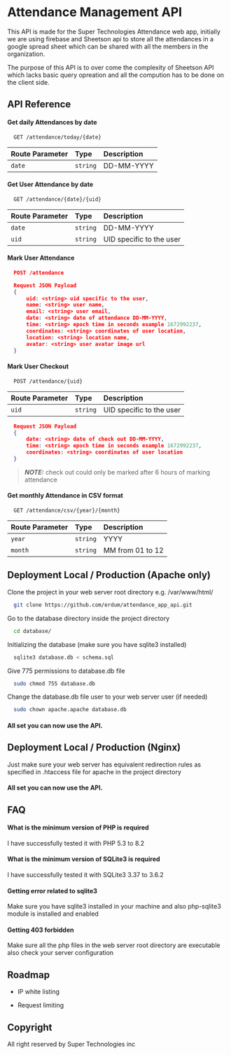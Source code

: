 
# Attendance Management API

This API is made for the Super Technologies Attendance web app, initially we are using firebase and Sheetson api to store all the attendances in a google spread sheet which can be shared with all the members in the organization.

The purpose of this API is to over come the complexity of Sheetson API which lacks basic query opreation and all the compution has to be done on the client side.

## API Reference

#### Get daily Attendances by date

```http
  GET /attendance/today/{date}
```

| Route Parameter | Type     | Description                |
| :-------------- | :------- | :------------------------- |
| `date`          | `string` | DD-MM-YYYY                 |

#### Get User Attendance by date

```http
  GET /attendance/{date}/{uid}
```

| Route Parameter | Type     | Description                |
| :-------------- | :------- | :------------------------- |
| `date`          | `string` | DD-MM-YYYY                 |
| `uid`           | `string` | UID specific to the user   |

#### Mark User Attendance

```json
  POST /attendance

  Request JSON Payload
  {
      uid: <string> uid specific to the user,
      name: <string> user name,
      email: <string> user email,
      date: <string> date of attendance DD-MM-YYYY,
      time: <string> epoch time in seconds example 1672992237,
      coordinates: <string> coordinates of user location,
      location: <string> location name,
      avatar: <string> user avatar image url
  }
```

#### Mark User Checkout

```http
  POST /attendance/{uid}
```

| Route Parameter | Type     | Description                |
| :-------------- | :------- | :------------------------- |
| `uid`           | `string` | UID specific to the user   |

```json
  Request JSON Payload
  {
      date: <string> date of check out DD-MM-YYYY,
      time: <string> epoch time in seconds example 1672992237,
      coordinates: <string> coordinates of user location
  }
```

> **_NOTE:_**  check out could only be marked after 6 hours of marking attendance

#### Get monthly Attendance in CSV format

```http
  GET /attendance/csv/{year}/{month}
```

| Route Parameter | Type     | Description                |
| :-------------- | :------- | :------------------------- |
| `year`          | `string` | YYYY                       |
| `month`         | `string` | MM from 01 to 12           |


## Deployment Local / Production (Apache only)

Clone the project in your web server root directory e.g. /var/www/html/

```bash
  git clone https://github.com/erdum/attendance_app_api.git
```

Go to the database directory inside the project directory

```bash
  cd database/
```

Initializing the database (make sure you have sqlite3 installed)

```bash
  sqlite3 database.db < schema.sql
```

Give 775 permissions to database.db file

```bash
  sudo chmod 755 database.db
```

Change the database.db file user to your web server user (if needed)

```bash
  sudo chown apache.apache database.db
```

#### All set you can now use the API.

## Deployment Local / Production (Nginx)

Just make sure your web server has equivalent redirection rules as specified in .htaccess file for apache in the project directory

#### All set you can now use the API.
## FAQ

#### What is the minimum version of PHP is required

I have successfully tested it with PHP 5.3 to 8.2

#### What is the minimum version of SQLite3 is required

I have successfully tested it with SQLite3 3.37 to 3.6.2

#### Getting error related to sqlite3

Make sure you have sqlite3 installed in your machine and also php-sqlite3 module is installed and enabled

#### Getting 403 forbidden

Make sure all the php files in the web server root directory are executable also check your server configuration


## Roadmap

- IP white listing

- Request limiting


## Copyright

All right reserved by Super Technologies inc

